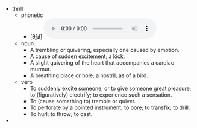 - thrill
	- phonetic
		- [θɾ̪̊ɪɫ]
		  <audio controls><source src="https://api.dictionaryapi.dev/media/pronunciations/en/thrill-us.mp3"></audio>
	- noun
		- A trembling or quivering, especially one caused by emotion.
		- A cause of sudden excitement; a kick.
		- A slight quivering of the heart that accompanies a cardiac murmur.
		- A breathing place or hole; a nostril, as of a bird.
	- verb
		- To suddenly excite someone, or to give someone great pleasure; to (figuratively) electrify; to experience such a sensation.
		- To (cause something to) tremble or quiver.
		- To perforate by a pointed instrument; to bore; to transfix; to drill.
		- To hurl; to throw; to cast.
-